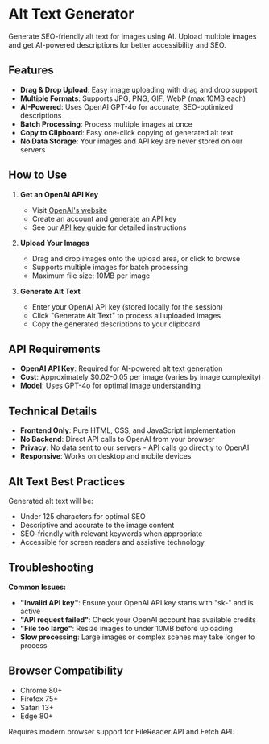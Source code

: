 # Alt Text Generator

Generate SEO-friendly alt text for images using AI. Upload multiple images and get AI-powered descriptions for better accessibility and SEO.

## Features

- **Drag & Drop Upload**: Easy image uploading with drag and drop support
- **Multiple Formats**: Supports JPG, PNG, GIF, WebP (max 10MB each)
- **AI-Powered**: Uses OpenAI GPT-4o for accurate, SEO-optimized descriptions
- **Batch Processing**: Process multiple images at once
- **Copy to Clipboard**: Easy one-click copying of generated alt text
- **No Data Storage**: Your images and API key are never stored on our servers

## How to Use

1. **Get an OpenAI API Key**
   - Visit [OpenAI's website](https://platform.openai.com/api-keys)
   - Create an account and generate an API key
   - See our [API key guide](/blog/how-to-get-openai-api-key/) for detailed instructions

2. **Upload Your Images**
   - Drag and drop images onto the upload area, or click to browse
   - Supports multiple images for batch processing
   - Maximum file size: 10MB per image

3. **Generate Alt Text**
   - Enter your OpenAI API key (stored locally for the session)
   - Click "Generate Alt Text" to process all uploaded images
   - Copy the generated descriptions to your clipboard

## API Requirements

- **OpenAI API Key**: Required for AI-powered alt text generation
- **Cost**: Approximately $0.02-0.05 per image (varies by image complexity)
- **Model**: Uses GPT-4o for optimal image understanding

## Technical Details

- **Frontend Only**: Pure HTML, CSS, and JavaScript implementation
- **No Backend**: Direct API calls to OpenAI from your browser
- **Privacy**: No data sent to our servers - API calls go directly to OpenAI
- **Responsive**: Works on desktop and mobile devices

## Alt Text Best Practices

Generated alt text will be:
- Under 125 characters for optimal SEO
- Descriptive and accurate to the image content
- SEO-friendly with relevant keywords when appropriate
- Accessible for screen readers and assistive technology

## Troubleshooting

**Common Issues:**

- **"Invalid API key"**: Ensure your OpenAI API key starts with "sk-" and is active
- **"API request failed"**: Check your OpenAI account has available credits
- **"File too large"**: Resize images to under 10MB before uploading
- **Slow processing**: Large images or complex scenes may take longer to process

## Browser Compatibility

- Chrome 80+
- Firefox 75+
- Safari 13+
- Edge 80+

Requires modern browser support for FileReader API and Fetch API.